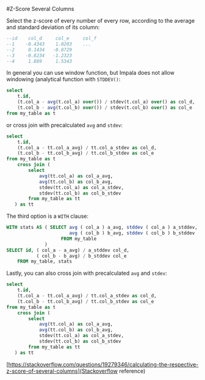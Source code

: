 #Z-Score Several Columns

Select the z-score of every number of every row, according to the average and standard deviation of its column:
```sql
--id    col_d     col_e     col_f
--1    -0.4343    1.0203    ...
--2     0.1434   -0.8729
--3    -0.8234   -1.2323
--4     1.889     1.5343
```
In general you can use window function, but Impala does not allow windowing (analytical function with `STDDEV()`:
```sql
select
    t.id,
    (t.col_a - avg(t.col_a) over()) / stdev(t.col_a) over() as col_d,
    (t.col_b - avg(t.col_b) over()) / stdev(t.col_b) over() as col_e
from my_table as t
```
or cross join with precalculated  `avg` and `stdev`:
```sql
select
    t.id,
    (t.col_a - tt.col_a_avg) / tt.col_a_stdev as col_d,
    (t.col_b - tt.col_b_avg) / tt.col_b_stdev as col_e
from my_table as t
    cross join (
        select 
            avg(tt.col_a) as col_a_avg,
            avg(tt.col_b) as col_b_avg,
            stdev(tt.col_a) as col_a_stdev,
            stdev(tt.col_b) as col_b_stdev
        from my_table as tt
   ) as tt
```
The third option is a `WITH` clause:
```sql
WITH stats AS ( SELECT avg ( col_a ) a_avg, stddev ( col_a ) a_stddev,
                       avg ( col_b ) b_avg, stddev ( col_b ) b_stddev
                    FROM my_table 
              )
SELECT id, ( col_a - a_avg) / a_stddev col_d, 
           ( col_b - b_avg) / b_stddev col_e
    FROM my_table, stats
```
Lastly, you can also cross join with precalculated `avg` and `stdev`:
```sql
select
    t.id,
    (t.col_a - tt.col_a_avg) / tt.col_a_stdev as col_d,
    (t.col_b - tt.col_b_avg) / tt.col_b_stdev as col_e
from my_table as t
    cross join (
        select 
            avg(tt.col_a) as col_a_avg,
            avg(tt.col_b) as col_b_avg,
            stdev(tt.col_a) as col_a_stdev,
            stdev(tt.col_b) as col_b_stdev
        from my_table as tt
   ) as tt
```

[https://stackoverflow.com/questions/19279346/calculating-the-respective-z-score-of-several-columns](Stackoverflow reference)


